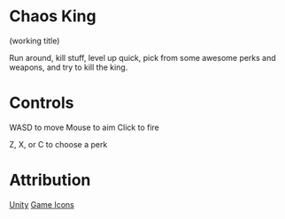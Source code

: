 # Chaos King
(working title)

Run around, kill stuff, level up quick, pick from some awesome perks and weapons, and try to kill the king.

# Controls

WASD to move
Mouse to aim
Click to fire

Z, X, or C to choose a perk


# Attribution

[Unity](unity3d.com)
[Game Icons](http://game-icons.net/)
